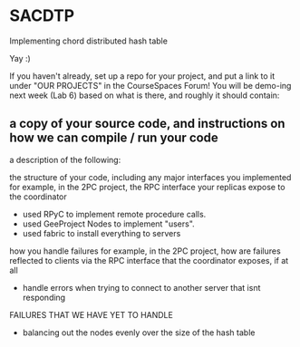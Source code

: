 # SACDTP
Implementing chord distributed hash table

Yay :)


If you haven't already, set up a repo for your project, and put a link to it under "OUR PROJECTS" in the CourseSpaces Forum! You will be demo-ing next week (Lab 6) based on what is there, and roughly it should contain:

a copy of your source code, and instructions on how we can compile / run your code
- 

a description of the following:

the structure of your code, including any major interfaces you implemented
for example, in the 2PC project, the RPC interface your replicas expose to the coordinator
- used RPyC to implement remote procedure calls.
- used GeeProject Nodes to implement "users".
- used fabric to install everything to servers

how you handle failures
for example, in the 2PC project, how are failures reflected to clients via the RPC interface that the coordinator exposes, if at all
- handle errors when trying to connect to another server that isnt responding

FAILURES THAT WE HAVE YET TO HANDLE
- balancing out the nodes evenly over the size of the hash table